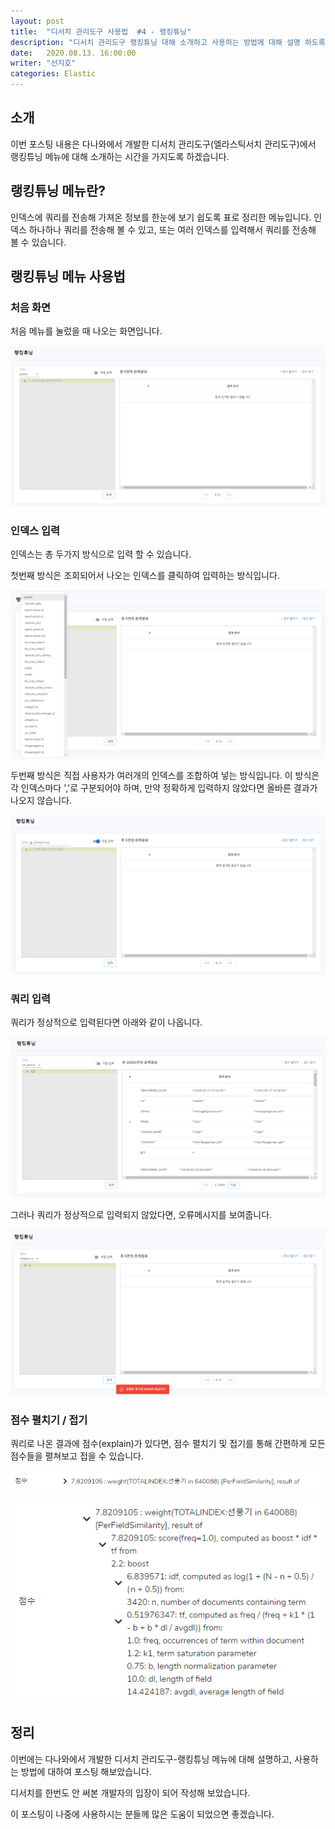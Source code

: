 ```yaml
---
layout: post
title:  "디서치 관리도구 사용법  #4 - 랭킹튜닝"
description: "디서치 관리도구 랭킹튜닝 대해 소개하고 사용하는 방법에 대해 설명 하도록 하겠습니다." 
date:   2020.08.13. 16:00:00
writer: "선지호"  
categories: Elastic 
---
```


## 소개

이번 포스팅 내용은 다나와에서 개발한 디서치 관리도구(엘라스틱서치 관리도구)에서 랭킹튜닝 메뉴에 대해 소개하는 시간을 가지도록 하겠습니다.

## 랭킹튜닝 메뉴란?

인덱스에 쿼리를 전송해 가져온 정보를 한눈에 보기 쉽도록 표로 정리한 메뉴입니다.
인덱스 하나하나 쿼리를 전송해 볼 수 있고, 또는 여러 인덱스를 입력해서 쿼리를 전송해 볼 수 있습니다.

## 랭킹튜닝 메뉴 사용법 

### 처음 화면

처음 메뉴를 눌렀을 때 나오는 화면입니다.

![/images/2020-08-13-DSearch-Management-Tool-Usage-ranking-tuning/1.png](/images/2020-08-13-DSearch-Management-Tool-Usage-ranking-tuning/1.png)


### 인덱스 입력

인덱스는 총 두가지 방식으로 입력 할 수 있습니다.

첫번째 방식은 조회되어서 나오는 인덱스를 클릭하여 입력하는 방식입니다.

![/images/2020-08-13-DSearch-Management-Tool-Usage-ranking-tuning/2.png](/images/2020-08-13-DSearch-Management-Tool-Usage-ranking-tuning/2.png)

두번째 방식은 직접 사용자가 여러개의 인덱스를 조합하여 넣는 방식입니다.
이 방식은 각 인덱스마다 ','로 구분되어야 하며, 만약 정확하게 입력하지 않았다면 올바른 결과가 나오지 않습니다.

![/images/2020-08-13-DSearch-Management-Tool-Usage-ranking-tuning/3.png](/images/2020-08-13-DSearch-Management-Tool-Usage-ranking-tuning/3.png)


### 쿼리 입력

쿼리가 정상적으로 입력된다면 아래와 같이 나옵니다.

![/images/2020-08-13-DSearch-Management-Tool-Usage-ranking-tuning/4.png](/images/2020-08-13-DSearch-Management-Tool-Usage-ranking-tuning/4.png)

그러나 쿼리가 정상적으로 입력되지 않았다면, 오류메시지를 보여줍니다.

![/images/2020-08-13-DSearch-Management-Tool-Usage-ranking-tuning/5.png](/images/2020-08-13-DSearch-Management-Tool-Usage-ranking-tuning/5.png)

### 점수 펼치기 / 접기

쿼리로 나온 결과에 점수(explain)가 있다면, 점수 펼치기 및 접기를 통해 간편하게 모든 점수들을 펼쳐보고 접을 수 있습니다.

![/images/2020-08-13-DSearch-Management-Tool-Usage-ranking-tuning/6.png](/images/2020-08-13-DSearch-Management-Tool-Usage-ranking-tuning/6.png)

![/images/2020-08-13-DSearch-Management-Tool-Usage-ranking-tuning/7.png](/images/2020-08-13-DSearch-Management-Tool-Usage-ranking-tuning/7.png)


## 정리

이번에는 다나와에서 개발한 디서치 관리도구-랭킹튜닝 메뉴에 대해 설명하고, 사용하는 방법에 대하여 포스팅 해보았습니다.

디서치를 한번도 안 써본 개발자의 입장이 되어 작성해 보았습니다.

이 포스팅이 나중에 사용하시는 분들께 많은 도움이 되었으면 좋겠습니다.